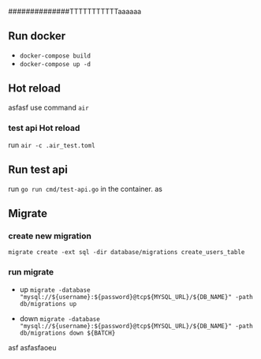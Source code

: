 ##############TTTTTTTTTTTaaaaaa
## Run docker

* `docker-compose build`
* `docker-compose up -d`

## Hot reload
asfasf
use command `air`

### test api Hot reload

run `air -c .air_test.toml`

## Run test api

run `go run cmd/test-api.go` in the container.
as
## Migrate

### create new migration

`migrate create -ext sql -dir database/migrations create_users_table`

### run migrate
- up
`migrate -database "mysql://${username}:${password}@tcp${MYSQL_URL}/${DB_NAME}" -path db/migrations up`


- down
`migrate -database "mysql://${username}:${password}@tcp${MYSQL_URL}/${DB_NAME}" -path db/migrations down ${BATCH}`


asf
asfasfaoeu